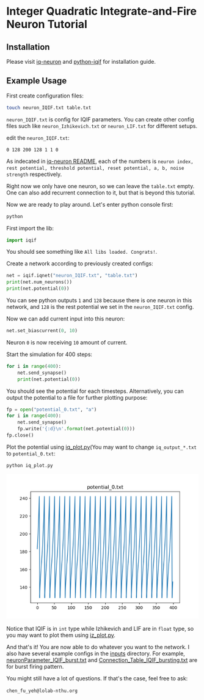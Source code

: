 # Integer Quadratic Integrate-and-Fire Neuron Tutorial

## Installation

Please visit [iq-neuron](https://github.com/twetto/iq-neuron) and [python-iqif](https://github.com/twetto/python-iqif) for installation guide.

## Example Usage

First create configuration files:  
```bash
touch neuron_IQIF.txt table.txt
```

`neuron_IQIF.txt` is config for IQIF parameters. You can create other config files such like `neuron_Izhikevich.txt` or `neuron_LIF.txt` for different setups.

edit the `neuron_IQIF.txt`:  
```
0 128 200 128 1 1 0
```

As indecated in [iq-neuron README](https://github.com/twetto/iq-neuron/blob/master/README.md), each of the numbers is `neuron index, rest potential, threshold potential, reset potential, a, b, noise strength` respectively.

Right now we only have one neuron, so we can leave the `table.txt` empty. One can also add recurrent connection to it, but that is beyond this tutorial.

Now we are ready to play around. Let's enter python console first:  
```bash
python
```

First import the lib:  
```python
import iqif
```
You should see something like `All libs loaded. Congrats!`.

Create a network according to previously created configs:  
```python
net = iqif.iqnet("neuron_IQIF.txt", "table.txt")
print(net.num_neurons())
print(net.potential(0))
```

You can see python outputs `1` and `128` because there is one neuron in this network, and `128` is the rest potential we set in the `neuron_IQIF.txt` config.

Now we can add current input into this neuron:  
```python
net.set_biascurrent(0, 10)
```

Neuron `0` is now receiving `10` amount of current.

Start the simulation for 400 steps:  
```python
for i in range(400):
    net.send_synapse()
    print(net.potential(0))
```

You should see the potential for each timesteps. Alternatively, you can output the potential to a file for further plotting purpose:  
```python
fp = open("potential_0.txt", "a")
for i in range(400):
    net.send_synapse()
    fp.write('{:d}\n'.format(net.potential(0)))
fp.close()
```

Plot the potential using [iq\_plot.py](https://github.com/twetto/iq-neuron/blob/master/utils/iq_plot.py)(You may want to change `iq_output_*.txt` to `potential_0.txt`:  
```bash
python iq_plot.py
```

![](potential_0.png)

Notice that IQIF is in `int` type while Izhikevich and LIF are in `float` type, so you may want to plot them using [iz\_plot.py](https://github.com/twetto/iq-neuron/blob/master/utils/iz_plot.py).

And that's it! You are now able to do whatever you want to the network. I also have several example configs in the [inputs](https://github.com/twetto/iq-neuron/tree/master/inputs) directory. For example, [neuronParameter\_IQIF\_burst.txt](https://github.com/twetto/iq-neuron/blob/master/inputs/neuronParameter_IQIF_burst.txt) and [Connection\_Table\_IQIF\_bursting.txt](https://github.com/twetto/iq-neuron/blob/master/inputs/Connection_Table_IQIF_bursting.txt) are for burst firing pattern.

You might still have a lot of questions. If that's the case, feel free to ask:

`chen_fu_yeh@lolab-nthu.org`


